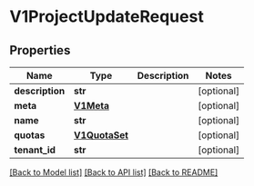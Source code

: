 # V1ProjectUpdateRequest

## Properties
Name | Type | Description | Notes
------------ | ------------- | ------------- | -------------
**description** | **str** |  | [optional] 
**meta** | [**V1Meta**](V1Meta.md) |  | [optional] 
**name** | **str** |  | [optional] 
**quotas** | [**V1QuotaSet**](V1QuotaSet.md) |  | [optional] 
**tenant_id** | **str** |  | [optional] 

[[Back to Model list]](../README.md#documentation-for-models) [[Back to API list]](../README.md#documentation-for-api-endpoints) [[Back to README]](../README.md)


